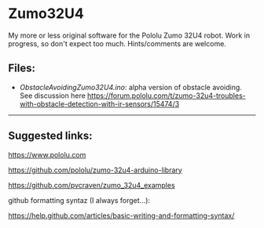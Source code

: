 # Zumo32U4
My more or less original software for the Pololu Zumo 32U4 robot.
Work in progress, so don't expect too much. Hints/comments are welcome.

## Files:
- *ObstacleAvoidingZumo32U4.ino*: alpha version of obstacle avoiding. See discussion here https://forum.pololu.com/t/zumo-32u4-troubles-with-obstacle-detection-with-ir-sensors/15474/3


___________________________________________________________
## Suggested links:

https://www.pololu.com

https://github.com/pololu/zumo-32u4-arduino-library

https://github.com/pvcraven/zumo_32u4_examples

github formatting syntaz (I always forget...):

https://help.github.com/articles/basic-writing-and-formatting-syntax/
